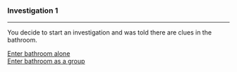 ### Investigation 1
---
You decide to start an investigation and was told there are clues in the bathroom.  

[Enter bathroom alone](alone-bathroom.md)  
[Enter bathroom as a group](group-bathroom.md)
